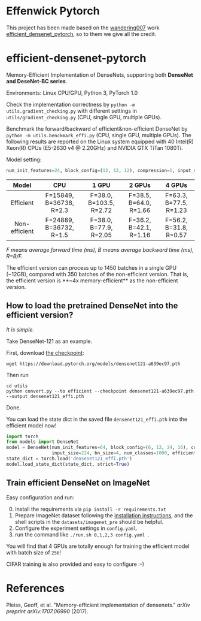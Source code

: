 # Effenwick Pytorch
This project has been made based on the [wandering007](https://github.com/wandering007) work [efficient_densenet_pytorch](https://github.com/wandering007/efficient_densenet_pytorch), so to them we give all the credit. 

# efficient-densenet-pytorch

Memory-Efficient Implementation of DenseNets, supporting both **DenseNet and DeseNet-BC series**.

Environments: Linux CPU/GPU, Python 3, PyTorch 1.0

Check the implementation correctness by `python -m utils.gradient_checking.py` with different settings in `utils/gradient_checking.py` (CPU, single GPU, multiple GPUs).

Benchmark the forward/backward of efficient&non-efficient DenseNet by `python -m utils.benckmark_effi.py` (CPU, single GPU, multiple GPUs). The following results are reported on the Linux system equipped with 40 Intel(R) Xeon(R) CPUs (E5-2630 v4 @ 2.20GHz) and NVIDIA GTX TiTan 1080Ti.

Model setting:   
```python
num_init_features=24, block_config=(12, 12, 12), compression=1, input_size=32, bn_size=None, batch size=128.
```

|     Model     |           CPU           |          1 GPU          |         2 GPUs         |         4 GPUs         |
| :-----------: | :---------------------: | :---------------------: | :--------------------: | :--------------------: |
|   Efficient   | F=15849, B=36738, R=2.3 | F=38.0, B=103.5, R=2.72 | F=38.5, B=64.0, R=1.66 | F=63.3, B=77.5, R=1.23 |
| Non-efficient | F=24889, B=36732, R=1.5 | F=38.0, B=77.9, R=2.05  | F=36.2, B=42.1, R=1.16 | F=56.2, B=31.8, R=0.57 |

*F means average forward time (ms), B means average backward time (ms), R=B/F.*

The efficient version can process up to 1450 batches in a single GPU (~12GB), compared with 350 batches of the non-efficient version. That is, the efficient version is **~4x memory-efficient** as the non-efficient version.

## How to load the pretrained DenseNet into the efficient version?

*It is simple.*

Take DenseNet-121 as an example.

First, download [the checkpoint](https://github.com/pytorch/vision/blob/master/torchvision/models/densenet.py#L12):

```shell
wget https://download.pytorch.org/models/densenet121-a639ec97.pth
```

Then run

````shell
cd utils
python convert.py --to efficient --checkpoint densenet121-a639ec97.pth  --output densenet121_effi.pth
````

 Done.

You can load the state dict in the saved file `densenet121_effi.pth` into the efficient model now!

```python
import torch
from models import DenseNet
model = DenseNet(num_init_features=64, block_config=(6, 12, 24, 16), compression=0.5,
                 input_size=224, bn_size=4, num_classes=1000, efficient=True)
state_dict = torch.load('densenet121_effi.pth')
model.load_state_dict(state_dict, strict=True)
```

## Train efficient DenseNet on ImageNet

Easy configuration and run:

0. Install the requirements via `pip install -r requirements.txt`
1. Prepare ImageNet dataset following the [installation instructions](https://github.com/facebook/fb.resnet.torch/blob/master/INSTALL.md#download-the-imagenet-dataset), and the shell scripts in the `datasets/imagenet_pre` should be helpful.
2. Configure the experiment settings in `config.yaml`.
3. run the command like `./run.sh 0,1,2,3 config.yaml `.

You will find that 4 GPUs are totally enough for training the efficient model with batch size of `256`!

CIFAR training is also provided and easy to configure :-)

# References

Pleiss, Geoff, et al. "Memory-efficient implementation of densenets." *arXiv preprint arXiv:1707.06990* (2017).

